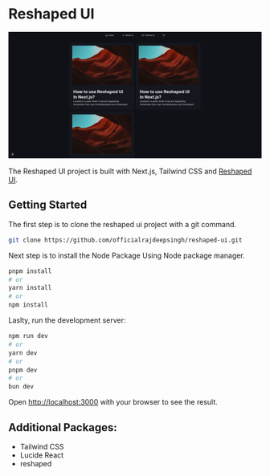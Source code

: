 # Reshaped UI 

![reshaped-ui](.github/reshapedui.png)

The Reshaped UI project is built with Next.js, Tailwind CSS and [Reshaped UI](https://reshaped.so).

## Getting Started
The first step is to clone the reshaped ui project with a git command.

```bash
git clone https://github.com/officialrajdeepsingh/reshaped-ui.git 
```
Next step is to install the Node Package Using Node package manager.

```bash
pnpm install
# or 
yarn install 
# or
npm install
```

Laslty, run the development server:

```bash
npm run dev
# or
yarn dev
# or
pnpm dev
# or
bun dev
```

Open [http://localhost:3000](http://localhost:3000) with your browser to see the result.

## Additional Packages:

* Tailwind CSS
* Lucide React
* reshaped
